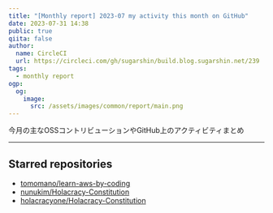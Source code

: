 ```yaml
---
title: "[Monthly report] 2023-07 my activity this month on GitHub"
date: 2023-07-31 14:38
public: true
qiita: false
author:
  name: CircleCI
  url: https://circleci.com/gh/sugarshin/build.blog.sugarshin.net/239
tags:
  - monthly report
ogp:
  og:
    image:
      src: /assets/images/common/report/main.png
---
```


今月の主なOSSコントリビューションやGitHub上のアクティビティまとめ

***

## Starred repositories

- [tomomano/learn-aws-by-coding](https://github.com/tomomano/learn-aws-by-coding)
- [nunukim/Holacracy-Constitution](https://github.com/nunukim/Holacracy-Constitution)
- [holacracyone/Holacracy-Constitution](https://github.com/holacracyone/Holacracy-Constitution)
